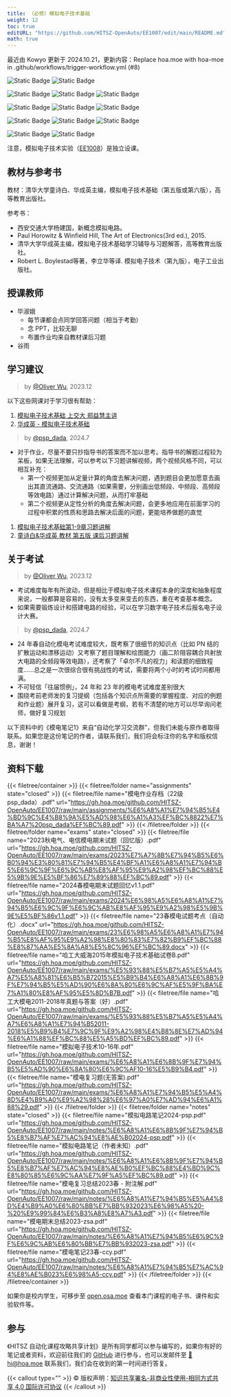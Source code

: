 ```yaml
---
title: （必修）模拟电子技术基础
weight: 12
toc: true
editURL: "https://github.com/HITSZ-OpenAuto/EE1007/edit/main/README.md"
math: true
---
```

最近由 Kowyo 更新于 2024.10.21，更新内容：Replace hoa.moe with hoa-moe in .github/workflows/trigger-workflow.yml (#8)


![Static Badge](https://img.shields.io/badge/%E8%80%83%E8%AF%95%E8%AF%BE-red)
![Static Badge](https://img.shields.io/badge/%E5%AD%A6%E5%88%86-3.5-moccasin)

![Static Badge](https://img.shields.io/badge/%E6%88%90%E7%BB%A9%E6%9E%84%E6%88%90（21自动化）-gold)
![Static Badge](https://img.shields.io/badge/%E4%BD%9C%E4%B8%9A-30%25-wheat)
![Static Badge](https://img.shields.io/badge/%E6%9C%9F%E6%9C%AB%E8%80%83%E8%AF%95-70%25-wheat)

![Static Badge](https://img.shields.io/badge/%E6%88%90%E7%BB%A9%E6%9E%84%E6%88%90（21电气、通信）-gold)
![Static Badge](https://img.shields.io/badge/%E4%BD%9C%E4%B8%9A-20%25-wheat)
![Static Badge](https://img.shields.io/badge/%E6%9C%9F%E6%9C%AB%E8%80%83%E8%AF%95-80%25-wheat)

![Static Badge](https://img.shields.io/badge/%E6%88%90%E7%BB%A9%E6%9E%84%E6%88%90（22自动化）-gold)
![Static Badge](https://img.shields.io/badge/%E4%BD%9C%E4%B8%9A-20%25-wheat)
![Static Badge](https://img.shields.io/badge/%E6%9C%9F%E6%9C%AB%E8%80%83%E8%AF%95-80%25-wheat)

![Static Badge](https://img.shields.io/badge/总学时56-gold)
![Static Badge](https://img.shields.io/badge/讲课学时-56-wheat)

注意，模拟电子技术实验（[EE1008](https://hoa.moe/docs/sophomore-spring/ee1008/)）是独立设课。

## 教材与参考书

教材：清华大学童诗白、华成英主编，模拟电子技术基础（第五版或第六版），高等教育出版社。

参考书：

- 西安交通大学杨建国，新概念模拟电路。
- Paul Horowitz & Winfield Hill, The Art of Electronics(3rd ed.), 2015.
- 清华大学华成英主编，模拟电子技术基础学习辅导与习题解答，高等教育出版社。
- Robert L. Boylestad等著，李立华等译. 模拟电子技术（第九版），电子工业出版社。

## 授课教师

- 毕淑娥
  - 每节课都会点同学回答问题（相当于考勤）
  - 念 PPT，比较无聊
  - 布置作业均来自教材课后习题
- 谷雨

## 学习建议

> by [@Oliver Wu](https://github.com/OliverWu515), 2023.12

以下这些网课对于学习很有帮助：

1. [模拟电子技术基础 上交大 郑益慧主讲](https://www.bilibili.com/video/BV1Gt411b7Zq)
2. [华成英 - 模拟电子技术基础](https://www.bilibili.com/video/BV19s411a7KL)

> by [@psp_dada](https://github.com/pspdada), 2024.7

- 对于作业，尽量不要只抄指导书的答案而不加以思考。指导书的解题过程较为呆板，如果无法理解，可以参考以下习题讲解视频，两个视频风格不同，可以相互补充：
  - 第一个视频更加从定量计算的角度去解决问题，遇到题目会更加愿意去画出其直流通路、交流通路（如果需要，分别画出低频段、中频段、高频段等效电路）通过计算解决问题，从而打牢基础
  - 第二个视频更从定性分析的角度去解决问题，会更多地应用在前面学习的过程中积累的性质和思路去解决后面的问题，更能培养做题的直觉

1. [模拟电子技术基础第1-9章习题讲解](https://www.bilibili.com/video/BV1i14y1b7TM/)
2. [童诗白&华成英 教材 第五版 课后习题讲解](https://www.bilibili.com/video/BV1mB4y1v79T/)

## 关于考试
> by [@Oliver Wu](https://github.com/OliverWu515), 2023.12

- 考试难度每年有所波动，但是相比于模拟电子技术课程本身的深度和抽象程度来说，一般都算是容易的，没有太多变来变去的东西，重在考查基本概念。
- 如果需要锻炼设计和搭建电路的经验，可以在学习数字电子技术后报名电子设计大赛。

> by [@psp_dada](https://github.com/pspdada), 2024.7

- 24 年春自动化模电考试难度较大，既考察了很细节的知识点（比如 PN 结的扩散运动和漂移运动）又考察了题目理解和绘图能力（画二阶阻容耦合共射放大电路的全频段等效电路），还考察了「卓尔不凡的视力」和读题的细致程度……总之是一次很综合很有挑战性的考试，需要将两个小时的考试时间都用满。
- 不可轻信「往届惯例」，24 年和 23 年的模电考试难度差别很大
- 围绕考前老师发的复习提纲（包括各个知识点所需要的掌握程度、对应的例题和作业题）展开复习，这可以看做是考纲，若有不清楚的地方可以尽早询问老师，做好复习规划

以下资料中的《模电笔记1》来自“自动化学习交流群”，但我们未能与原作者取得联系。如果您是这份笔记的作者，请联系我们，我们将会标注你的名字和版权信息，谢谢！

## 资料下载

{{< filetree/container >}}
  {{< filetree/folder name="assignments" state="closed" >}}
    {{< filetree/file name="模电作业存档（22级 psp_dada）.pdf" url="https://gh.hoa.moe/github.com/HITSZ-OpenAuto/EE1007/raw/main/assignments/%E6%A8%A1%E7%94%B5%E4%BD%9C%E4%B8%9A%E5%AD%98%E6%A1%A3%EF%BC%8822%E7%BA%A7%20psp_dada%EF%BC%89.pdf" >}}
  {{< /filetree/folder >}}
  {{< filetree/folder name="exams" state="closed" >}}
    {{< filetree/file name="2023秋电气、电信模电期末试题（回忆版）.pdf" url="https://gh.hoa.moe/github.com/HITSZ-OpenAuto/EE1007/raw/main/exams/2023%E7%A7%8B%E7%94%B5%E6%B0%94%E3%80%81%E7%94%B5%E4%BF%A1%E6%A8%A1%E7%94%B5%E6%9C%9F%E6%9C%AB%E8%AF%95%E9%A2%98%EF%BC%88%E5%9B%9E%E5%BF%86%E7%89%88%EF%BC%89.pdf" >}}
    {{< filetree/file name="2024春模电期末试题回忆v1.1.pdf" url="https://gh.hoa.moe/github.com/HITSZ-OpenAuto/EE1007/raw/main/exams/2024%E6%98%A5%E6%A8%A1%E7%94%B5%E6%9C%9F%E6%9C%AB%E8%AF%95%E9%A2%98%E5%9B%9E%E5%BF%86v1.1.pdf" >}}
    {{< filetree/file name="23春模电试题考点（自动化）.docx" url="https://gh.hoa.moe/github.com/HITSZ-OpenAuto/EE1007/raw/main/exams/23%E6%98%A5%E6%A8%A1%E7%94%B5%E8%AF%95%E9%A2%98%E8%80%83%E7%82%B9%EF%BC%88%E8%87%AA%E5%8A%A8%E5%8C%96%EF%BC%89.docx" >}}
    {{< filetree/file name="哈工大威海2015年模拟电子技术基础试卷B.pdf" url="https://gh.hoa.moe/github.com/HITSZ-OpenAuto/EE1007/raw/main/exams/%E5%93%88%E5%B7%A5%E5%A4%A7%E5%A8%81%E6%B5%B72015%E5%B9%B4%E6%A8%A1%E6%8B%9F%E7%94%B5%E5%AD%90%E6%8A%80%E6%9C%AF%E5%9F%BA%E7%A1%80%E8%AF%95%E5%8D%B7B.pdf" >}}
    {{< filetree/file name="哈工大模电2011-2018年真题与答案（好）.pdf" url="https://gh.hoa.moe/github.com/HITSZ-OpenAuto/EE1007/raw/main/exams/%E5%93%88%E5%B7%A5%E5%A4%A7%E6%A8%A1%E7%94%B52011-2018%E5%B9%B4%E7%9C%9F%E9%A2%98%E4%B8%8E%E7%AD%94%E6%A1%88%EF%BC%88%E5%A5%BD%EF%BC%89.pdf" >}}
    {{< filetree/file name="模拟电子技术10-16年.pdf" url="https://gh.hoa.moe/github.com/HITSZ-OpenAuto/EE1007/raw/main/exams/%E6%A8%A1%E6%8B%9F%E7%94%B5%E5%AD%90%E6%8A%80%E6%9C%AF10-16%E5%B9%B4.pdf" >}}
    {{< filetree/file name="模电复习题(无答案).pdf" url="https://gh.hoa.moe/github.com/HITSZ-OpenAuto/EE1007/raw/main/exams/%E6%A8%A1%E7%94%B5%E5%A4%8D%E4%B9%A0%E9%A2%98%28%E6%97%A0%E7%AD%94%E6%A1%88%29.pdf" >}}
  {{< /filetree/folder >}}
  {{< filetree/folder name="notes" state="closed" >}}
    {{< filetree/file name="模拟电路笔记2024-psp.pdf" url="https://gh.hoa.moe/github.com/HITSZ-OpenAuto/EE1007/raw/main/notes/%E6%A8%A1%E6%8B%9F%E7%94%B5%E8%B7%AF%E7%AC%94%E8%AE%B02024-psp.pdf" >}}
    {{< filetree/file name="模拟电路笔记（作者未知）.pdf" url="https://gh.hoa.moe/github.com/HITSZ-OpenAuto/EE1007/raw/main/notes/%E6%A8%A1%E6%8B%9F%E7%94%B5%E8%B7%AF%E7%AC%94%E8%AE%B0%EF%BC%88%E4%BD%9C%E8%80%85%E6%9C%AA%E7%9F%A5%EF%BC%89.pdf" >}}
    {{< filetree/file name="模电复习总结2023春 - 附注解.pdf" url="https://gh.hoa.moe/github.com/HITSZ-OpenAuto/EE1007/raw/main/notes/%E6%A8%A1%E7%94%B5%E5%A4%8D%E4%B9%A0%E6%80%BB%E7%BB%932023%E6%98%A5%20-%20%E9%99%84%E6%B3%A8%E8%A7%A3.pdf" >}}
    {{< filetree/file name="模电期末总结2023-zsa.pdf" url="https://gh.hoa.moe/github.com/HITSZ-OpenAuto/EE1007/raw/main/notes/%E6%A8%A1%E7%94%B5%E6%9C%9F%E6%9C%AB%E6%80%BB%E7%BB%932023-zsa.pdf" >}}
    {{< filetree/file name="模电笔记23春-ccy.pdf" url="https://gh.hoa.moe/github.com/HITSZ-OpenAuto/EE1007/raw/main/notes/%E6%A8%A1%E7%94%B5%E7%AC%94%E8%AE%B023%E6%98%A5-ccy.pdf" >}}
  {{< /filetree/folder >}}
{{< /filetree/container >}}

如果你是校内学生，可移步至 <a href='https://open.osa.moe/openauto/EE1007'>open.osa.moe</a> 查看本门课程的电子书、课件和实验软件等。

## 参与

《HITSZ 自动化课程攻略共享计划》是所有同学都可以参与编写的，如果你有好的笔记或者资料，欢迎前往我们的 [GitHub](https://github.com/HITSZ-OpenAuto) 进行参与，也可以发邮件至 [📮hi@hoa.moe](mailto:hi@hoa.moe) 联系我们，我们会在收到的第一时间进行答复。

{{< callout type="" >}}
  © 版权声明：[知识共享署名-非商业性使用-相同方式共享 4.0 国际许可协议](https://creativecommons.org/licenses/by-nc-sa/4.0/)
{{< /callout >}}
